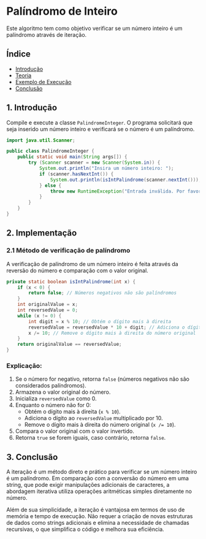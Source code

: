 # Palíndromo de Inteiro

Este algoritmo tem como objetivo verificar se um número inteiro é um palíndromo através de iteração.

## Índice

- [Introdução](#1-introdução)
- [Teoria](#2-teoria)
- [Exemplo de Execução](#3-exemplo-de-execução)
- [Conclusão](#4-conclusão)

## 1. Introdução
 
Compile e execute a classe `PalindromeInteger`. O programa solicitará que seja inserido um número inteiro e verificará se o número é um palíndromo.

```java
import java.util.Scanner;

public class PalindromeInteger {
    public static void main(String args[]) {
        try (Scanner scanner = new Scanner(System.in)) {
            System.out.println("Insira um número inteiro: ");
            if (scanner.hasNextInt()) {
                System.out.println(isIntPalindrome(scanner.nextInt()));
            } else {
                throw new RuntimeException("Entrada inválida. Por favor, insira um número inteiro.");
            }
        }
    }
}
```

## 2. Implementação

### 2.1 Método de verificação de palíndromo

A verificação de palíndromo de um número inteiro é feita através da reversão do número e comparação com o valor original.

```Java
private static boolean isIntPalindrome(int x) {
    if (x < 0) {
        return false; // Números negativos não são palíndromos
    }
    int originalValue = x;
    int reversedValue = 0;
    while (x != 0) {
        int digit = x % 10; // Obtém o dígito mais à direita
        reversedValue = reversedValue * 10 + digit; // Adiciona o dígito ao número invertido
        x /= 10; // Remove o dígito mais à direita do número original
    }
    return originalValue == reversedValue;
}
```
### Explicação:

1. Se o número for negativo, retorna `false` (números negativos não são considerados palíndromos).
2. Armazena o valor original do número.
3. Inicializa `reversedValue` como 0.
4. Enquanto o número não for 0:
    - Obtém o dígito mais à direita (`x % 10`).
    - Adiciona o dígito ao `reversedValue` multiplicado por 10.
    - Remove o dígito mais à direita do número original (`x /= 10`).
5. Compara o valor original com o valor invertido.
6. Retorna `true` se forem iguais, caso contrário, retorna `false`.

## 3. Conclusão

A iteração é um método direto e prático para verificar se um número inteiro é um palíndromo. Em comparação com a conversão do número em uma string, que pode exigir manipulações adicionais de caracteres, a abordagem iterativa utiliza operações aritméticas simples diretamente no número.

Além de sua simplicidade, a iteração é vantajosa em termos de uso de memória e tempo de execução. Não requer a criação de novas estruturas de dados como strings adicionais e elimina a necessidade de chamadas recursivas, o que simplifica o código e melhora sua eficiência.